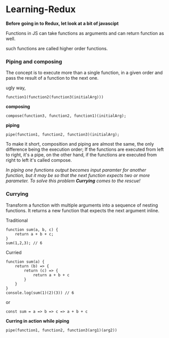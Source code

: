 # Learning-Redux


**Before going in to Redux, let look at a bit of javascipt**

Functions in JS can take functions as arguments and can return function as well.

such functions are called higher order functions.


### Piping and composing 

The concept is to execute more than a single function, in a given order and pass the result of a function to the next one.

ugly way,

```
function1(function2(function3(initialArg)))
```

**composing**

```
compose(function3, function2, function1)(initialArg);
```

**piping**

```
pipe(function1, function2, function3)(initialArg);
```

To make it short, composition and piping are almost the same, the only difference being the execution order; If the functions are executed from left to right, it's a pipe, on the other hand, if the functions are executed from right to left it's called compose.


_In piping one functions output becomes input paramter for another function, but it may be so that the next function expects two or more parameter. To solve this problem **Currying** comes to the rescue!_


### Currying

Transform a function with multiple arguments into a sequence of nesting functions. It returns a new function that expects the next argument inline.  

Traditional

```
function sum(a, b, c) {
    return a + b + c;
}
sum(1,2,3); // 6
```

Curried

```
function sum(a) {
    return (b) => {
        return (c) => {
            return a + b + c
        }
    }
}
console.log(sum(1)(2)(3)) // 6
```

or 

```
const sum = a => b => c => a + b + c
```

**Curring in action while piping**

```
pipe(function1, function2, function3(arg1)(arg2))
```